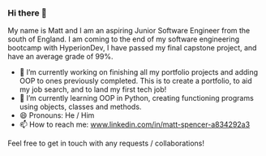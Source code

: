 ### Hi there 👋

My name is Matt and I am an aspiring Junior Software Engineer from the south of England.
I am coming to the end of my software engineering bootcamp with HyperionDev, I have passed my final capstone project, and have an average grade of 99%.

- 🔭 I’m currently working on finishing all my portfolio projects and adding OOP to ones previously completed. This is to create a portfolio, to aid my job search, and to land my first tech job!
- 🌱 I’m currently learning OOP in Python, creating functioning programs using objects, classes and methods.
- 😄 Pronouns: He / Him
- 📫 How to reach me: www.linkedin.com/in/matt-spencer-a834292a3

Feel free to get in touch with any requests / collaborations!
